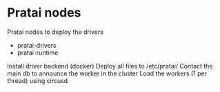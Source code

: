 # Pratai nodes

Pratai nodes to deploy the drivers

 * pratai-drivers
 * pratai-runtime


Install driver backend (docker)
Deploy all files to /etc/pratai/
Contact the main db to announce the worker in the cluster
Load the workers (1 per thread) using circusd
